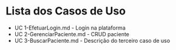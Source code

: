 # Lista dos Casos de Uso

* UC 1-EfetuarLogin.md - Login na plataforma
* UC 2-GerenciarPaciente.md - CRUD paciente
* UC 3-BuscarPaciente.md - Descrição do terceiro caso de uso


